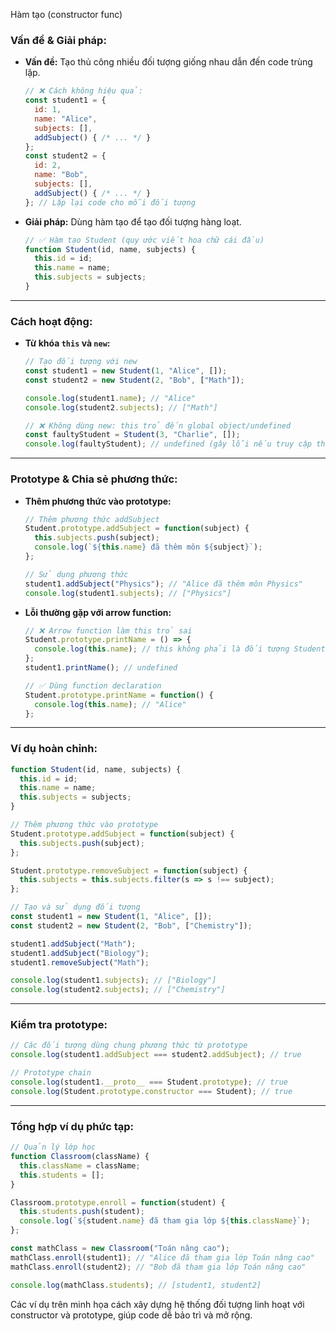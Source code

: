 Hàm tạo (constructor func)
### **Vấn đề & Giải pháp:**
* **Vấn đề:** Tạo thủ công nhiều đối tượng giống nhau dẫn đến code trùng lặp.
  ```javascript
  // ❌ Cách không hiệu quả:
  const student1 = {
    id: 1,
    name: "Alice",
    subjects: [],
    addSubject() { /* ... */ }
  };
  const student2 = {
    id: 2,
    name: "Bob",
    subjects: [],
    addSubject() { /* ... */ }
  }; // Lặp lại code cho mỗi đối tượng
  ```

* **Giải pháp:** Dùng hàm tạo để tạo đối tượng hàng loạt.
  ```javascript
  // ✅ Hàm tạo Student (quy ước viết hoa chữ cái đầu)
  function Student(id, name, subjects) {
    this.id = id;
    this.name = name;
    this.subjects = subjects;
  }
  ```

---

### **Cách hoạt động:**
* **Từ khóa `this` và `new`:**
  ```javascript
  // Tạo đối tượng với new
  const student1 = new Student(1, "Alice", []);
  const student2 = new Student(2, "Bob", ["Math"]);

  console.log(student1.name); // "Alice"
  console.log(student2.subjects); // ["Math"]

  // ❌ Không dùng new: this trỏ đến global object/undefined
  const faultyStudent = Student(3, "Charlie", []);
  console.log(faultyStudent); // undefined (gây lỗi nếu truy cập thuộc tính)
  ```

---

### **Prototype & Chia sẻ phương thức:**
* **Thêm phương thức vào prototype:**
  ```javascript
  // Thêm phương thức addSubject
  Student.prototype.addSubject = function(subject) {
    this.subjects.push(subject);
    console.log(`${this.name} đã thêm môn ${subject}`);
  };

  // Sử dụng phương thức
  student1.addSubject("Physics"); // "Alice đã thêm môn Physics"
  console.log(student1.subjects); // ["Physics"]
  ```

* **Lỗi thường gặp với arrow function:**
  ```javascript
  // ❌ Arrow function làm this trỏ sai
  Student.prototype.printName = () => {
    console.log(this.name); // this không phải là đối tượng Student
  };
  student1.printName(); // undefined

  // ✅ Dùng function declaration
  Student.prototype.printName = function() {
    console.log(this.name); // "Alice"
  };
  ```

---

### **Ví dụ hoàn chỉnh:**
```javascript
function Student(id, name, subjects) {
  this.id = id;
  this.name = name;
  this.subjects = subjects;
}

// Thêm phương thức vào prototype
Student.prototype.addSubject = function(subject) {
  this.subjects.push(subject);
};

Student.prototype.removeSubject = function(subject) {
  this.subjects = this.subjects.filter(s => s !== subject);
};

// Tạo và sử dụng đối tượng
const student1 = new Student(1, "Alice", []);
const student2 = new Student(2, "Bob", ["Chemistry"]);

student1.addSubject("Math");
student1.addSubject("Biology");
student1.removeSubject("Math");

console.log(student1.subjects); // ["Biology"]
console.log(student2.subjects); // ["Chemistry"]
```

---

### **Kiểm tra prototype:**
```javascript
// Các đối tượng dùng chung phương thức từ prototype
console.log(student1.addSubject === student2.addSubject); // true

// Prototype chain
console.log(student1.__proto__ === Student.prototype); // true
console.log(Student.prototype.constructor === Student); // true
```

---

### **Tổng hợp ví dụ phức tạp:**
```javascript
// Quản lý lớp học
function Classroom(className) {
  this.className = className;
  this.students = [];
}

Classroom.prototype.enroll = function(student) {
  this.students.push(student);
  console.log(`${student.name} đã tham gia lớp ${this.className}`);
};

const mathClass = new Classroom("Toán nâng cao");
mathClass.enroll(student1); // "Alice đã tham gia lớp Toán nâng cao"
mathClass.enroll(student2); // "Bob đã tham gia lớp Toán nâng cao"

console.log(mathClass.students); // [student1, student2]
```

Các ví dụ trên minh họa cách xây dựng hệ thống đối tượng linh hoạt với constructor và prototype, giúp code dễ bảo trì và mở rộng.